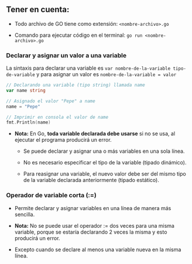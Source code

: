 ## Tener en cuenta:

+ Todo archivo de GO tiene como extensión: `<nombre-archivo>.go`

+ Comando para ejecutar código en el terminal: `go run <nombre-archivo>.go`

### **Declarar y asignar un valor a una variable**

La sintaxis para declarar una variable es `var nombre-de-la-variable tipo-de-variable` y para asignar un valor es `nombre-de-la-variable = valor`

```go
// Declarando una variable (tipo string) llamada name
var name string

// Asignado el valor "Pepe" a name
name = "Pepe"

// Imprimir en consola el valor de name
fmt.Println(name)
```

+ **Nota:** En Go, __toda variable declarada debe usarse__ si no se usa, al ejecutar el programa producirá un error.

  + Se puede declarar y asignar una o más variables en una sola línea.
  
  + No es necesario especificar el tipo de la variable (tipado dinámico).
  
  + Para reasignar una variable, el nuevo valor debe ser del mismo tipo de la variable declarada anteriormente (tipado estático).
### Operador de variable corta (:=)
+ Permite declarar y asignar variables en una línea de manera más sencilla.

+ **Nota:** No se puede usar el operador := dos veces para una misma variable, porque se estaría declarando 2 veces la misma y esto producirá un error.

+ Excepto cuando se declare al menos una variable nueva en la misma línea.